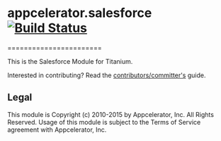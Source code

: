 # appcelerator.salesforce [![Build Status](https://magnum.travis-ci.com/appcelerator-modules/appcelerator.salesforce.svg?token=ph6xdReX6PW2XENunBEH&branch=master)](https://magnum.travis-ci.com/appcelerator-modules/appcelerator.salesforce)
=======================

This is the Salesforce Module for Titanium.

Interested in contributing? Read the [contributors/committer's](https://wiki.appcelerator.org/display/community/Home) guide.

## Legal

This module is Copyright (c) 2010-2015 by Appcelerator, Inc. All Rights Reserved. Usage of this module is subject to 
the Terms of Service agreement with Appcelerator, Inc.
